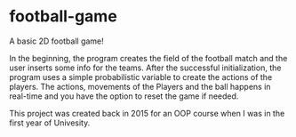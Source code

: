 # football-game

A basic 2D football game!

In the beginning, the program creates the field of the football match and the user inserts some info for the teams. After the successful initialization, the program uses a simple probabilistic variable to create the actions of the players. The actions, movements of the Players and the ball happens in real-time and you have the option to reset the game if needed.

This project was created back in 2015 for an OOP course when I was in the first year of Univesity.
